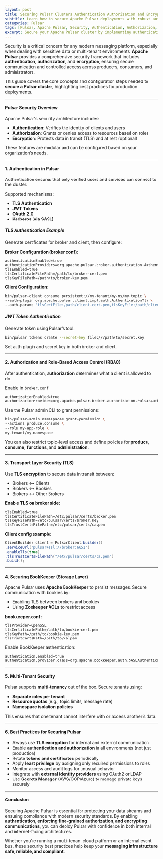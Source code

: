 ```yaml
---
layout: post
title: Securing Pulsar Clusters Authentication Authorization and Encryption
subtitle: Learn how to secure Apache Pulsar deployments with robust authentication, access control, and encryption mechanisms
categories: Pulsar
tags: [Pulsar, Apache Pulsar, Security, Authentication, Authorization, TLS, Encryption, Secure Messaging]
excerpt: Secure your Apache Pulsar cluster by implementing authentication, role-based access control, and encryption. Explore supported mechanisms and best practices to protect your event streaming infrastructure.
---
```

Security is a critical concern for any modern messaging platform, especially when dealing with sensitive data or multi-tenant environments. **Apache Pulsar** provides a comprehensive security framework that includes **authentication**, **authorization**, and **encryption**, ensuring secure communication and controlled access across producers, consumers, and administrators.

This guide covers the core concepts and configuration steps needed to **secure a Pulsar cluster**, highlighting best practices for production deployments.

---

#### Pulsar Security Overview

Apache Pulsar's security architecture includes:

- **Authentication**: Verifies the identity of clients and users
- **Authorization**: Grants or denies access to resources based on roles
- **Encryption**: Protects data in transit (TLS) and at rest (optional)

These features are modular and can be configured based on your organization’s needs.

---

#### 1. Authentication in Pulsar

Authentication ensures that only verified users and services can connect to the cluster.

Supported mechanisms:
- **TLS Authentication**
- **JWT Tokens**
- **OAuth 2.0**
- **Kerberos (via SASL)**

##### TLS Authentication Example

Generate certificates for broker and client, then configure:

**Broker Configuration (broker.conf):**

```
authenticationEnabled=true
authenticationProviders=org.apache.pulsar.broker.authentication.AuthenticationProviderTls
tlsEnabled=true
tlsCertificateFilePath=/path/to/broker-cert.pem
tlsKeyFilePath=/path/to/broker-key.pem
```

**Client Configuration:**

```bash
bin/pulsar-client consume persistent://my-tenant/my-ns/my-topic \
--auth-plugin org.apache.pulsar.client.impl.auth.AuthenticationTls \
--auth-params "tlsCertFile:/path/client-cert.pem,tlsKeyFile:/path/client-key.pem"
```

##### JWT Token Authentication

Generate token using Pulsar’s tool:

```bash
bin/pulsar tokens create --secret-key file:///path/to/secret.key
```

Set auth plugin and secret key in both broker and client.

---

#### 2. Authorization and Role-Based Access Control (RBAC)

After authentication, **authorization** determines what a client is allowed to do.

Enable in `broker.conf`:

```
authorizationEnabled=true
authorizationProvider=org.apache.pulsar.broker.authorization.PulsarAuthorizationProvider
```

Use the Pulsar admin CLI to grant permissions:

```bash
bin/pulsar-admin namespaces grant-permission \
--actions produce,consume \
--role my-app-role \
my-tenant/my-namespace
```

You can also restrict topic-level access and define policies for **produce**, **consume**, **functions**, and **administration**.

---

#### 3. Transport Layer Security (TLS)

Use **TLS encryption** to secure data in transit between:

- Brokers ↔ Clients
- Brokers ↔ Bookies
- Brokers ↔ Other Brokers

**Enable TLS on broker side:**

```
tlsEnabled=true
tlsCertificateFilePath=/etc/pulsar/certs/broker.pem
tlsKeyFilePath=/etc/pulsar/certs/broker.key
tlsTrustCertsFilePath=/etc/pulsar/certs/ca.pem
```

**Client config example:**

```java
ClientBuilder client = PulsarClient.builder()
.serviceUrl("pulsar+ssl://broker:6651")
.enableTls(true)
.tlsTrustCertsFilePath("/etc/pulsar/certs/ca.pem")
.build();
```

---

#### 4. Securing BookKeeper (Storage Layer)

Apache Pulsar uses **Apache BookKeeper** to persist messages. Secure communication with bookies by:

- Enabling TLS between brokers and bookies
- Using **Zookeeper ACLs** to restrict access

**bookkeeper.conf:**

```
tlsProvider=OpenSSL
tlsCertificatePath=/path/to/bookie-cert.pem
tlsKeyPath=/path/to/bookie-key.pem
tlsTrustCertsPath=/path/to/ca.pem
```

Enable BookKeeper authentication:

```
authentication.enabled=true
authentication.provider.class=org.apache.bookkeeper.auth.SASLAuthenticationProvider
```

---

#### 5. Multi-Tenant Security

Pulsar supports **multi-tenancy** out of the box. Secure tenants using:

- **Separate roles per tenant**
- **Resource quotas** (e.g., topic limits, message rate)
- **Namespace isolation policies**

This ensures that one tenant cannot interfere with or access another’s data.

---

#### 6. Best Practices for Securing Pulsar

- Always use **TLS encryption** for internal and external communication
- Enable **authentication and authorization** in all environments (not just production)
- Rotate **tokens and certificates** periodically
- Apply **least privilege** by assigning only required permissions to roles
- Monitor access and audit logs for unusual behavior
- Integrate with **external identity providers** using OAuth2 or LDAP
- Use **Secrets Manager** (AWS/GCP/Azure) to manage private keys securely

---

#### Conclusion

Securing Apache Pulsar is essential for protecting your data streams and ensuring compliance with modern security standards. By enabling **authentication, enforcing fine-grained authorization, and encrypting communications**, you can deploy Pulsar with confidence in both internal and internet-facing architectures.

Whether you're running a multi-tenant cloud platform or an internal event bus, these security best practices help keep your **messaging infrastructure safe, reliable, and compliant**.

